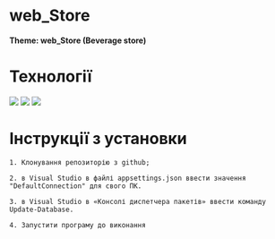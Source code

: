# web_Store

<b>Theme: web_Store (Beverage store)</b>
<p/>

# Технології

![](https://img.shields.io/badge/Technology-ASP.NET_CORE_MVC-інформаційний?style=flat&logo=<LOGO_NAME>&logoColor=white&color=2bbc8a)
![](https://img.shields.io/badge/Database-MS_SQL_SERVER-інформаційний?style=flat&logo=<LOGO_NAME>&logoColor=white&color=2bbc8a)
![](https://img.shields.io/badge/Server_part-IIS-інформаційний?style=flat&logo=<LOGO_NAME>&logoColor=white&color=2bbc8a)

# Інструкції з установки

```
1. Клонування репозиторію з github;

2. в Visual Studio в файлі appsettings.json ввести значення "DefaultConnection" для свого ПК.

3. в Visual Studio в «Консолі диспетчера пакетів» ввести команду Update-Database.

4. Запустити програму до виконання
```
